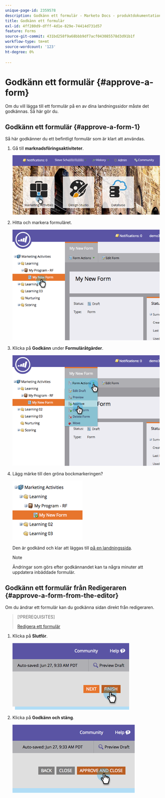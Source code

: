 ```yaml
---
unique-page-id: 2359578
description: Godkänn ett formulär - Marketo Docs - produktdokumentation
title: Godkänn ett formulär
exl-id: 4ff280d9-dfff-4d1e-829e-74414d731d57
feature: Forms
source-git-commit: 431bd258f9a68bbb9df7acf043085578d3d91b1f
workflow-type: tm+mt
source-wordcount: '123'
ht-degree: 0%

---
```


# Godkänn ett formulär {#approve-a-form}

Om du vill lägga till ett formulär på en av dina landningssidor måste det godkännas. Så här gör du.

## Godkänn ett formulär {#approve-a-form-1}

Så här godkänner du ett befintligt formulär som är klart att användas.

1. Gå till **marknadsföringsaktiviteter**.

   ![](assets/login-marketing-activities-7.png)

1. Hitta och markera formuläret.

   ![](assets/image2014-9-15-17-3a49-3a40.png)

1. Klicka på **Godkänn** under **Formuläråtgärder**.

   ![](assets/image2014-9-15-17-3a49-3a47.png)

1. Lägg märke till den gröna bockmarkeringen?

   ![](assets/image2014-9-15-17-3a50-3a2.png)

   Den är godkänd och klar att läggas till [på en landningssida](/help/marketo/product-docs/demand-generation/landing-pages/understanding-landing-pages/approve-unapprove-or-delete-a-landing-page.md).

   >[!NOTE]
   >
   >Ändringar som görs efter godkännandet kan ta några minuter att uppdatera inbäddade formulär.

## Godkänn ett formulär från Redigeraren {#approve-a-form-from-the-editor}

Om du ändrar ett formulär kan du godkänna sidan direkt från redigeraren.

>[!PREREQUISITES]
>
>[Redigera ett formulär](/help/marketo/product-docs/demand-generation/forms/form-actions/edit-a-form.md)

1. Klicka på **Slutför**.

   ![](assets/image2014-9-15-17-3a51-3a43.png)

1. Klicka på **Godkänn och stäng**.

   ![](assets/image2014-9-15-17-3a52-3a1.png)
